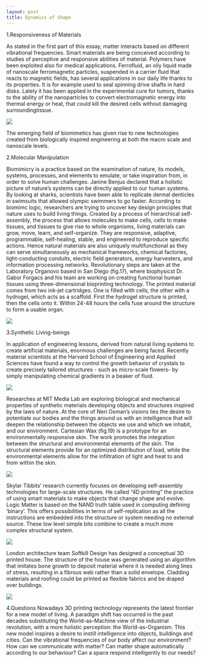 ```yaml
---
layout: post
title: Dynamics of Shape
---
```


1.Responsiveness of Materials

As stated in the first part of this essay, matter interacts based on different vibrational frequencies. Smart
materials are being conceived according to studies of perceptive and responsive abilities of material.
Polymers have been exploited also for medical applications. 
Ferrofluid, an oily liquid made of nanoscale ferromagnetic particles, suspended in a carrier fluid that reacts to magnetic fields, has several applications in our daily life thanks to its properties. It is for example used to seal spinning drive shafts in hard disks. Lately it has been applied in the experimental cure for tumors, thanks to the ability of the nanoparticles to convert electromagnetic energy into thermal energy or heat, that could kill the desired cells without damaging surroundingtissue.

<img src="https://hellomaterialsblog.files.wordpress.com/2012/05/materials-in-new-equilibrium.png">

The emerging field of biomimetics has given rise to new technologies created from biologically inspired engineering
at both the macro scale and nanoscale levels.

2.Molecular Manipulation

Biomimicry is a practice based on the examination of nature, its models, systems, processes, and elements to
emulate, or take inspiration from, in order to solve human challenges. Janine Benjus declared that a holistic
picture of nature’s systems can be directly applied to our human systems.
By looking at sharks, scientists have been able to replicate dermal denticles in swimsuits that allowed olympic
swimmers to go faster. According to biomimc logic, researchers are trying to uncover key design principles that
nature uses to build living things. Created by a process of hierarchical self-assembly, the process that allows
molecules to make cells, cells to make tissues, and tissues to give rise to whole organisms, living materials can
grow, move, learn, and self-organize. They are responsive, adaptive, programmable, self-healing, stable, and
engineered to reproduce specific actions. Hence natural materials are also uniquely multifunctional as they can
serve simultaneously as mechanical frameworks, chemical factories, light-conducting conduits, electric field
generators, energy harvesters, and information processing networks.
Revolutionary steps are taken at the Laboratory Organovo based in San Diego (fig.17), where biophysicst Dr.
Gabor Forgacs and his team are working on creating functional human tissues using three-dimensional bioprinting
technology. The printed material comes from two ink-jet cartridges. One is filled with cells, the other
with a hydrogel, which acts as a scaffold. First the hydrogel structure is printed, then the cells onto it. Within
24-48 hours the cells fuse around the structure to form a usable organ.

<img src="http://3dprint.com/wp-content/uploads/2014/07/org-feat.jpeg">

3.Synthetic Living-beings

In application of engineering lessons, derived from natural living systems to create artificial materials, enormous
challenges are being faced. Recently material scientists at the Harvard School of Engineering and Applied
Sciences have found a way to control the growth behavior of crystals to create precisely tailored structures -
such as micro-scale flowers- by simply manipulating chemical gradients in a beaker of fluid.

<img src="http://media.npr.org/assets/img/2013/05/21/dnouts1-34b523ebc4e73c09e4f8a3d441533673f4e29b69-s800-c15.jpg">


Researches at MIT Media Lab are exploring biological and mechanical properties of synthetic materials
developing objects and structures inspired by the laws of nature. At the core of Neri Oxman’s visions lies the
desire to potentiate our bodies and the things around us with an intelligence that will deepen the relationship
between the objects we use and which we inhabit, and our environment. Cartesian Wax (fig.19) is a prototype
for an environmentally responsive skin. The work promotes the integration between the structural and
environmental elements of the skin. The structural elements provide for an optimized distribution of load,
while the environmental elements allow for the infiltration of light and heat to and from within the skin. 

<img src="http://www.iconeye.com/images/2014/07/NeriOxman-26.jpg">

Skylar Tibbits’ research currently focuses on developing self-assembly technologies for large-scale structures. He
called “4D printing” the practice of using smart materials to make objects that change shape and evolve. Logic
Matter is based on the NAND truth table used in computing defining ‘binary’. This offers possibilities in
terms of self-replication as all the instructions are embedded into the structure or system needing no external
source. These low level simple bits combine to create a much more complex structural system.

<img src="http://sjet.us/PROJECTS/MIT_DECIBOT/dsc_5468_pshop_small.jpg">

London architecture team Softkill Design has designed a conceptual 3D printed house. The structure of
the house was generated using an algorithm that imitates bone growth to deposit material where it is needed
along lines of stress, resulting in a fibrous web rather than a solid envelope. Cladding materials and roofing
could be printed as flexible fabrics and be draped over buildings.

<img src="https://libertecture.files.wordpress.com/2014/01/softkill-3d-printed-house.jpg">

4.Questions
Nowadays 3D printing technology represents the latest frontier for a new model of living. A paradigm shift has
occurred in the past decades substituting the World-as-Machine view of the industrial revolution, with a more
holistic perception: the World-as-Organism. This new model inspires a desire to instill intelligence into objects,
buildings and cities.
Can the vibrational frequencies of our body affect our environment? How can we communicate with matter?
Can matter shape automatically according to our behaviour? Can a space respond intelligently to our needs?
